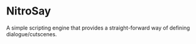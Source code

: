 # NitroSay
A simple scripting engine that provides a straight-forward way of defining dialogue/cutscenes.
